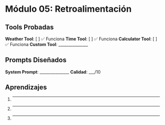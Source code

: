 # Módulo 05: Retroalimentación

## Tools Probadas

**Weather Tool**: [ ] ✅ Funciona
**Time Tool**: [ ] ✅ Funciona
**Calculator Tool**: [ ] ✅ Funciona
**Custom Tool**: _______________

## Prompts Diseñados

**System Prompt**: _______________
**Calidad**: ___/10

## Aprendizajes

1. _______________
2. _______________
3. _______________
